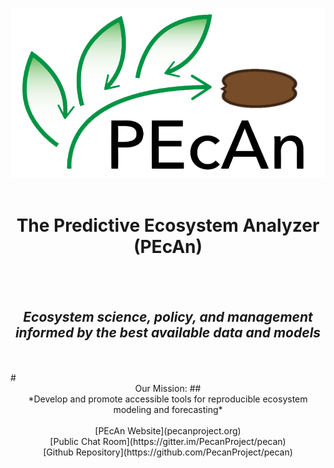  

![](PecanLogo.png)
<br>
</br>

# <center>The Predictive Ecosystem Analyzer (PEcAn) 


<br>
</br>

## <center>*Ecosystem science, policy, and management informed by the best available data and models*


<br>
</br>
# <center> Our Mission:
##<center>*Develop and promote accessible tools for reproducible ecosystem modeling and forecasting*
<br>
</br>


<center> [PEcAn Website](pecanproject.org)

<center> [Public Chat Room](https://gitter.im/PecanProject/pecan)

<center> [Github Repository](https://github.com/PecanProject/pecan)

